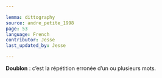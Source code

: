 ```yaml
---

lemma: dittography
source: andre_petite_1998
page: 53
language: French
contributor: Jesse
last_updated_by: Jesse

---
```


**Doublon** : c’est la répétition erronée d’un ou plusieurs mots.
